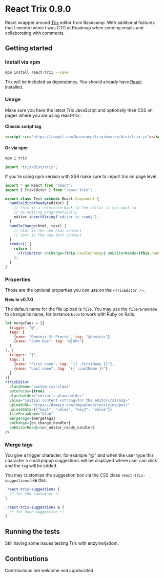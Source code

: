 # React Trix 0.9.0

React wrapper around [Trix](https://github.com/basecamp/trix) editor from Basecamp. With additional features that I
needed when I was CTO at Roadmap when sending emails and collaborating with comments.

## Getting started

### Install via npm

```bash
npm install react-trix --save
```

Trix will be included as dependency. You should already have [React](https://facebook.github.io/react) installed.

### Usage

Make sure you have the latest Trix JavaScript and optionally their CSS on pages where you are using react-trix.

#### Classic script tag

```html
<script src="https://rawgit.com/basecamp/trix/master/dist/trix.js"></script>
```

#### Or via npm

```bash
npm i trix
```

```jsx
import "trix/dist/trix";
```

If you're using npm version with SSR make sure to import trix on page level.

```jsx
import * as React from "react";
import { TrixEditor } from "react-trix";

export class Test extends React.Component {
  handleEditorReady(editor) {
    // this is a reference back to the editor if you want to
    // do editing programatically
    editor.insertString("editor is ready");
  }
  handleChange(html, text) {
    // html is the new html content
    // text is the new text content
  }
  render() {
    return (
      <TrixEditor onChange={this.handleChange} onEditorReady={this.handleEditorReady} />
    );
  }
}
```

### Properties

Those are the optional properties you can use on the `<TrixEditor />`.

**New in v0.7.0**

The default name for the file upload is `file`. You may use the `fileParamName` 
to change its name, for instance `blob` to work with Ruby on Rails.

```jsx
let mergeTags = [{
  trigger: "@",
  tags: [
    {name: "Dominic St-Pierre", tag: "@dominic"},
    {name: "John Doe", tag: "@john"}
  ]
}, {
  trigger: "{",
  tags: [
    {name: "First name", tag: "{{ .FirstName }}"},
    {name: "Last name", tag: "{{ .LastName }}"}
  ]
}]
<TrixEditor
  className="custom-css-class"
  autoFocus={true}
  placeholder="editor's placeholder"
  value="initial content <strong>for the editor</strong>"
  uploadURL="https://domain.com/imgupload/receiving/post"
  uploadData={{"key1": "value", "key2": "value"}}
  fileParamName="blob"
  mergeTags={mergeTags}
  onChange={on_change_handler}
  onEditorReady={on_editor_ready_handler}
/>
```

### Merge tags

You give a trigger character, for example "@" and when the user type this character a small popup suggestions
will be displayed where user can click and the `tag` will be added.

You may customize the suggestion box via the CSS class `react-trix-suggestions` like this:

```css
.react-trix-suggestions {
  /* for the container */
}

.react-trix-suggestions a {
  /* for each suggestion */
}
```

## Running the tests

Still having some issues testing Trix with enzyme/jsdom.

## Contributions

Contributions are welcome and appreciated.
